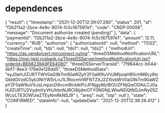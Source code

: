 # dependences
{
    "result": {
        "timestamp": "2021-12-20T12:39:07.280",
        "status": 201,
        "id": "f2b211a2-2bce-4e9c-9074-fc5c167597e1",
        "code": "CRDP.00006",
        "message": "Document authorize created (pending)"
    },
    "data": {
        "paymentId": "f2b211a2-2bce-4e9c-9074-fc5c167597e1",
        "amount": 12.11,
        "currency": "RUB",
        "authorize": {
            "authorizationId": null,
            "method": "TDS2",
            "createTime": null,
            "tds": null,
            "tds1": null,
            "tds2": {
                "methodUrl": "https://ds.vendorcert.mirconnect.ru/ma",
                "threeDSMethodNotificationURL": "https://mpi-test.rosbank.ru/ThreeDSServer/methodNotificationUrl.jsp?orderId=BE68239A9FE64080",
                "threeDSServerTransId": "7f9644cc-b044-4bf7-9ee3-179e0e126dd5",
                "threeDSMethodData": "eyJ0aHJlZURTTWV0aG9kTm90aWZpY2F0aW9uVVJMIjoiaHR0cHM6Ly9tcGktdGVzdC5yb3NiYW5rLnJ1L1RocmVlRFNTZXJ2ZXIvbWV0aG9kTm90aWZpY2F0aW9uVXJsLmpzcD9vcmRlcklkPUJFNjgyMzlBOUZFNjQwODAiLCJ0aHJlZURTU2VydmVyVHJhbnNJRCI6IjdmOTY0NGNjLWIwNDQtNGJmNy05ZWUzLTE3OWUwZTEyNmRkNSJ9"
            },
            "areq": null,
            "otp": null
        },
        "state": "CONFIRMED",
        "stateInfo": null,
        "updateDate": "2021-12-20T12:38:26.412"
    }
}

